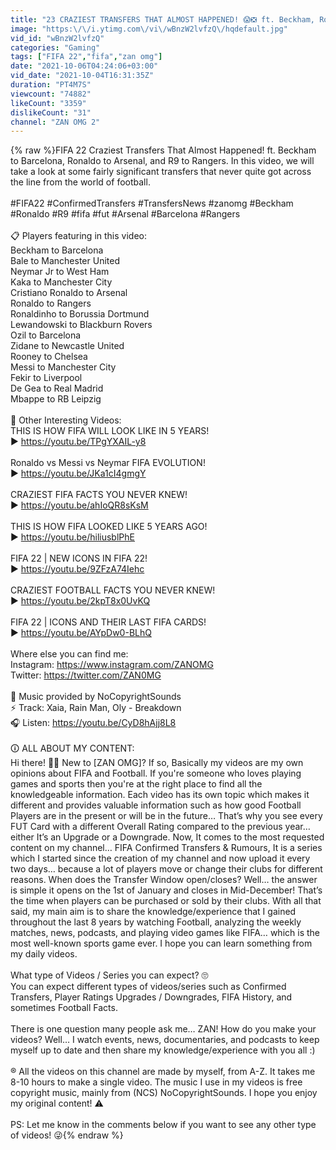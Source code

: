 ```yaml
---
title: "23 CRAZIEST TRANSFERS THAT ALMOST HAPPENED! 😱❎ ft. Beckham, Ronaldo, R9… etc"
image: "https:\/\/i.ytimg.com\/vi\/wBnzW2lvfzQ\/hqdefault.jpg"
vid_id: "wBnzW2lvfzQ"
categories: "Gaming"
tags: ["FIFA 22","fifa","zan omg"]
date: "2021-10-06T04:24:06+03:00"
vid_date: "2021-10-04T16:31:35Z"
duration: "PT4M7S"
viewcount: "74882"
likeCount: "3359"
dislikeCount: "31"
channel: "ZAN OMG 2"
---
```

{% raw %}FIFA 22 Craziest Transfers That Almost Happened! ft. Beckham to Barcelona, Ronaldo to Arsenal, and R9 to Rangers. In this video, we will take a look at some fairly significant transfers that never quite got across the line from the world of football.<br /><br />#FIFA22 #ConfirmedTransfers #TransfersNews #zanomg #Beckham #Ronaldo #R9 #fifa #fut #Arsenal #Barcelona #Rangers<br /><br />📋 Players featuring in this video:<br />Beckham to Barcelona<br />Bale to Manchester United<br />Neymar Jr to West Ham<br />Kaka to Manchester City<br />Cristiano Ronaldo to Arsenal<br />Ronaldo to Rangers<br />Ronaldinho to Borussia Dortmund<br />Lewandowski to Blackburn Rovers<br />Ozil to Barcelona<br />Zidane to Newcastle United<br />Rooney to Chelsea<br />Messi to Manchester City<br />Fekir to Liverpool<br />De Gea to Real Madrid<br />Mbappe to RB Leipzig<br /><br />🎥 Other Interesting Videos:<br />THIS IS HOW FIFA WILL LOOK LIKE IN 5 YEARS!<br />▶️ <a rel="nofollow" target="blank" href="https://youtu.be/TPgYXAIL-y8">https://youtu.be/TPgYXAIL-y8</a><br /><br />Ronaldo vs Messi vs Neymar FIFA EVOLUTION!<br />▶️ <a rel="nofollow" target="blank" href="https://youtu.be/JKa1cI4gmgY">https://youtu.be/JKa1cI4gmgY</a><br /><br />CRAZIEST FIFA FACTS YOU NEVER KNEW!<br />▶️ <a rel="nofollow" target="blank" href="https://youtu.be/ahIoQR8sKsM">https://youtu.be/ahIoQR8sKsM</a><br /><br />THIS IS HOW FIFA LOOKED LIKE 5 YEARS AGO!<br />▶️ <a rel="nofollow" target="blank" href="https://youtu.be/hiliusblPhE">https://youtu.be/hiliusblPhE</a><br /><br />FIFA 22 | NEW ICONS IN FIFA 22!<br />▶️ <a rel="nofollow" target="blank" href="https://youtu.be/9ZFzA74Iehc">https://youtu.be/9ZFzA74Iehc</a><br /><br />CRAZIEST FOOTBALL FACTS YOU NEVER KNEW!<br />▶️ <a rel="nofollow" target="blank" href="https://youtu.be/2kpT8x0UvKQ">https://youtu.be/2kpT8x0UvKQ</a><br /><br />FIFA 22 | ICONS AND THEIR LAST FIFA CARDS!<br />▶️ <a rel="nofollow" target="blank" href="https://youtu.be/AYpDw0-BLhQ">https://youtu.be/AYpDw0-BLhQ</a><br /><br />Where else you can find me:<br />Instagram: <a rel="nofollow" target="blank" href="https://www.instagram.com/ZANOMG">https://www.instagram.com/ZANOMG</a><br />Twitter: <a rel="nofollow" target="blank" href="https://twitter.com/ZAN0MG">https://twitter.com/ZAN0MG</a><br /><br />🎵 Music provided by NoCopyrightSounds<br />⚡ Track: Xaia, Rain Man, Oly - Breakdown<br />🎧 Listen: <a rel="nofollow" target="blank" href="https://youtu.be/CyD8hAjj8L8">https://youtu.be/CyD8hAjj8L8</a><br /><br />🛈 ALL ABOUT MY CONTENT:<br />Hi there! 👋😃 New to [ZAN OMG]? If so, Basically my videos are my own opinions about FIFA and Football. If you're someone who loves playing games and sports then you're at the right place to find all the knowledgeable information. Each video has its own topic which makes it different and provides valuable information such as how good Football Players are in the present or will be in the future… That’s why you see every FUT Card with a different Overall Rating compared to the previous year… either It’s an Upgrade or a Downgrade. Now, It comes to the most requested content on my channel… FIFA Confirmed Transfers &amp; Rumours, It is a series which I started since the creation of my channel and now upload it every two days… because a lot of players move or change their clubs for different reasons. When does the Transfer Window open/closes? Well… the answer is simple it opens on the 1st of January and closes in Mid-December! That’s the time when players can be purchased or sold by their clubs. With all that said, my main aim is to share the knowledge/experience that I gained throughout the last 8 years by watching Football, analyzing the weekly matches, news, podcasts, and playing video games like FIFA… which is the most well-known sports game ever. I hope you can learn something from my daily videos.<br /><br />What type of Videos / Series you can expect? 🙄<br />You can expect different types of videos/series such as Confirmed Transfers, Player Ratings Upgrades / Downgrades, FIFA History, and sometimes Football Facts.<br /><br />There is one question many people ask me… ZAN! How do you make your videos? Well… I watch events, news, documentaries, and podcasts to keep myself up to date and then share my knowledge/experience with you all :)<br /><br />® All the videos on this channel are made by myself, from A-Z. It takes me 8-10 hours to make a single video. The music I use in my videos is free copyright music, mainly from (NCS) NoCopyrightSounds. I hope you enjoy my original content! ⚠️<br /><br />PS: Let me know in the comments below if you want to see any other type of videos! 😜{% endraw %}
